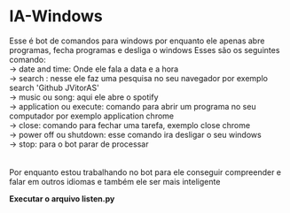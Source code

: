 # IA-Windows
Esse é bot de comandos para windows
por enquanto ele apenas abre programas, fecha programas e desliga o windows
Esses são os seguintes comando:<br>
-> date and time: Onde ele fala a data e a hora<br>
-> search : nesse ele faz uma pesquisa no seu navegador por exemplo search 'Github JVitorAS'<br>
-> music ou song: aqui ele abre o spotify<br>
-> application ou execute: comando para abrir um programa no seu computador por exemplo application chrome<br>
-> close: comando para fechar uma tarefa, exemplo close chrome<br>
-> power off ou shutdown: esse comando ira desligar o seu windows<br>
-> stop: para o bot parar de processar<br>
<br><br>
Por enquanto estou trabalhando no bot para ele conseguir compreender e falar em outros idiomas e também ele ser
mais inteligente


<strong>Executar o arquivo listen.py</strong>
